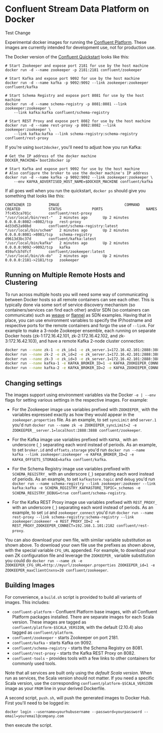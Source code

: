 Confluent Stream Data Platform on Docker
========================================

Test Change

Experimental docker images for running the
[Confluent Platform](http://confluent.io/docs/current/index.html).
These images are currently intended for development use, not for production use.

The Docker version of the [Confluent Quickstart](http://confluent.io/docs/current/quickstart.html)
looks like this:

    # Start Zookeeper and expose port 2181 for use by the host machine
    docker run -d --name zookeeper -p 2181:2181 confluent/zookeeper

    # Start Kafka and expose port 9092 for use by the host machine
    docker run -d --name kafka -p 9092:9092 --link zookeeper:zookeeper confluent/kafka

    # Start Schema Registry and expose port 8081 for use by the host machine
    docker run -d --name schema-registry -p 8081:8081 --link zookeeper:zookeeper \
        --link kafka:kafka confluent/schema-registry

    # Start REST Proxy and expose port 8082 for use by the host machine
    docker run -d --name rest-proxy -p 8082:8082 --link zookeeper:zookeeper \
        --link kafka:kafka --link schema-registry:schema-registry confluent/rest-proxy

If you're using `boot2docker`, you'll need to adjust how you run Kafka:

    # Get the IP address of the docker machine
    DOCKER_MACHINE=`boot2docker ip`

    # Start Kafka and expose port 9092 for use by the host machine
    # Also configure the broker to use the docker machine's IP address
    docker run -d --name kafka -p 9092:9092 --link zookeeper:zookeeper \
        --env KAFKA_ADVERTISED_HOST_NAME=$DOCKER_MACHINE confluent/kafka

If all goes well when you run the quickstart, `docker ps` should give you something that looks like this:

    CONTAINER ID        IMAGE                              COMMAND                  CREATED             STATUS              PORTS                    NAMES
    7fc453ca701c        confluent/rest-proxy               "/usr/local/bin/rest-"   2 minutes ago       Up 2 minutes        0.0.0.0:8082->8082/tcp   rest-proxy
    4d33d52a98bd        confluent/schema-registry:latest   "/usr/local/bin/schem"   2 minutes ago       Up 2 minutes        0.0.0.0:8081->8081/tcp   schema-registry     
    d9613d3bc37d        confluent/kafka:latest             "/usr/local/bin/kafka"   2 minutes ago       Up 2 minutes        0.0.0.0:9092->9092/tcp   kafka               
    459afcb7dfcf        confluent/zookeeper:latest         "/usr/local/bin/zk-do"   2 minutes ago       Up 2 minutes        0.0.0.0:2181->2181/tcp   zookeeper           


## Running on Multiple Remote Hosts and Clustering
To run across multiple hosts you will need some way of communicating between Docker hosts so all remote containers can see each other. This is typically done via some sort of service discovery mechanism (so containers/services can find each other) and/or SDN (so containers can communicate) such as [weave](http://weave.works/) or [flannel](https://github.com/coreos/flannel) as SDN examples. Having that in place, you can use environment variables to specify the IP/hostname and respective ports for the remote containers and forgo the use of `--link`. For example to make a 3-node Zookeeper ensemble, each running on separate Docker hosts (zk-1:172.16.42.101, zk-2:172.16.42.102, and zk-3:172.16.42.103), and have a remote Kafka 2-node cluster connection:

```sh
docker run --name zk-1 -e zk_id=1 -e zk_server.1=172.16.42.101:2888:3888 -e zk_server.2=172.16.42.102:2888:3888 -e zk_server.3=172.16.42.103:2888:3888 -p 2181:2181 -p 2888:2888 -p 3888:3888 confluent/zookeeper
docker run --name zk-2 -e zk_id=2 -e zk_server.1=172.16.42.101:2888:3888 -e zk_server.2=172.16.42.102:2888:3888 -e zk_server.3=172.16.42.103:2888:3888 -p 2181:2181 -p 2888:2888 -p 3888:3888 confluent/zookeeper
docker run --name zk-3 -e zk_id=3 -e zk_server.1=172.16.42.101:2888:3888 -e zk_server.2=172.16.42.102:2888:3888 -e zk_server.3=172.16.42.103:2888:3888 -p 2181:2181 -p 2888:2888 -p 3888:3888 confluent/zookeeper
docker run --name kafka-1 -e KAFKA_BROKER_ID=1 -e KAFKA_ZOOKEEPER_CONNECT=172.16.42.101:2181,172.16.42.102:2181,172.16.42.103:2181 -p 9092:9092 confluent/kafka
docker run --name kafka-2 -e KAFKA_BROKER_ID=2 -e KAFKA_ZOOKEEPER_CONNECT=172.16.42.101:2181,172.16.42.102:2181,172.16.42.103:2181 -p 9092:9092 confluent/kafka
```

## Changing settings
The images support using environment variables via the Docker `-e | --env` flags for setting various settings in the respective images. For example:

  - For the Zookeeper image use variables prefixed with `ZOOKEEPER_` with the variables expressed exactly as how they would appear in the `zookeeper.properties` file. As an example, to set `syncLimit` and `server.1` you'd run `docker run --name zk -e ZOOKEEPER_syncLimit=2 -e ZOOKEEPER__server.1=localhost:2888:3888 confluent/zookeeper`.

  - For the Kafka image use variables prefixed with `KAFKA_` with an underscore (`_`) separating each word instead of periods. As an example, to set `broker.id` and `offsets.storage` you'd run `docker run --name kafka --link zookeeper:zookeeper -e KAFKA_BROKER_ID=2 -e KAFKA_OFFSETS_STORAGE=kafka confluent/kafka`.

  - For the Schema Registry image use variables prefixed with `SCHEMA_REGISTRY_` with an underscore (`_`) separating each word instead of periods. As an example, to set `kafkastore.topic` and `debug` you'd run `docker run --name schema-registry --link zookeeper:zookeeer --link kafka:kafka -e SCHEMA_REGISTRY_KAFKASTORE_TOPIC=_schemas -e SCHEMA_REGISTRY_DEBUG=true confluent/schema-registry`.

  - For the Kafka REST Proxy image use variables prefixed with `REST_PROXY_` with an underscore (`_`) separating each word instead of periods. As an example, to set `id` and `zookeeper_connect` you'd run `docker run --name rest-proxy --link schema-registry:schema-registry --link zookeeper:zookeeer -e REST_PROXY_ID=2 -e REST_PROXY_ZOOKEEPER_CONNECT=192.168.1.101:2182 confluent/rest-proxy`.

You can also download your own file, with similar variable substitution as shown above. To download your own file use the prefixes as shown above, with the special variable `CFG_URL` appended. For example, to download your own ZK configuration file and leverage the `ZOOKEEPER_` variable substitution you could do `docker run --name zk -e ZOOKEEPER_CFG_URL=http://myurl/zookeeper.properties ZOOKEEPER_id=1 -e ZOOKEEPER_maxClientCnxns=20 confluent/zookeeper`.


Building Images
---------------

For convenience, a `build.sh` script is provided to build all variants of
images. This includes:

* `confluent-platform` - Confluent Platform base images, with all Confluent
  Platform packages installed. There are separate images for each Scala
  version. These images are tagged as `confluent/platform-$SCALA_VERSION`, with
  the default (2.10.4) also tagged as `confluent/platform`.
* `confluent/zookeeper` - starts Zookeeper on port 2181.
* `confluent/kafka` - starts Kafka on 9092.
* `confluent/schema-registry` - starts the Schema Registry on 8081.
* `confluent/rest-proxy` - starts the Kafka REST Proxy on 8082.
* `confluent-tools` - provides tools with a few links to other containers for
  commonly used tools.

Note that all services are built only using the *default Scala version*. When
run as services, the Scala version should not matter. If you need a specific
Scala version, use the corresponding `confluent/platform-$SCALA_VERSION` image
as your `FROM` line in your derived Dockerfile.

A second script, `push.sh`, will push the generated images to Docker
Hub. First you'll need to be logged in:

    docker login --username=yourhubusername --password=yourpassword --email=youremail@company.com

then execute the script.
